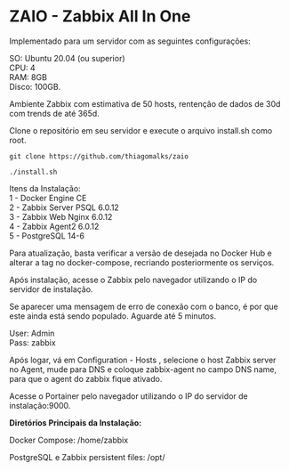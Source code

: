 # ZAIO - Zabbix All In One

<p>Implementado para um servidor com as seguintes configura&ccedil;&otilde;es:</p>
<p>SO: Ubuntu 20.04 (ou superior)<br />CPU: 4<br />RAM: 8GB<br />Disco: 100GB.</p>
<p>Ambiente Zabbix com estimativa de 50 hosts, rentenção de dados de 30d com trends de até 365d.</p>
<p>Clone o reposit&oacute;rio em seu servidor e execute o arquivo install.sh como root.</p>

````
git clone https://github.com/thiagomalks/zaio
````
````
./install.sh
````
<p>Itens da Instala&ccedil;&atilde;o:<br />1 - Docker Engine CE<br />2 - Zabbix Server PSQL 6.0.12<br />3 - Zabbix Web Nginx 6.0.12<br />4 - Zabbix Agent2 6.0.12<br />5 - PostgreSQL 14-6</p>
<p>Para atualização, basta verificar a versão de desejada no Docker Hub e alterar a tag no docker-compose, recriando posteriormente os serviços.</p>
<p>Ap&oacute;s instala&ccedil;&atilde;o, acesse o Zabbix pelo navegador utilizando o IP do servidor de instala&ccedil;&atilde;o.</p>
<p>Se aparecer uma mensagem de erro de conexão com o banco, é por que este ainda está sendo populado. Aguarde até 5 minutos.</p>
<p>User: Admin<br />Pass: zabbix</p>
<p>Após logar, vá em Configuration - Hosts , selecione o host Zabbix server<br> no Agent, mude para DNS e coloque zabbix-agent no campo DNS name, para que o agent do zabbix fique ativado.</p>
<p>Acesse o Portainer pelo navegador utilizando o IP do servidor de instala&ccedil;&atilde;o:9000.</p>
<p><strong>Diret&oacute;rios Principais da Instala&ccedil;&atilde;o:</strong></p>
<p>Docker Compose: /home/zabbix</p>
<p>PostgreSQL e Zabbix persistent files: /opt/</p>
